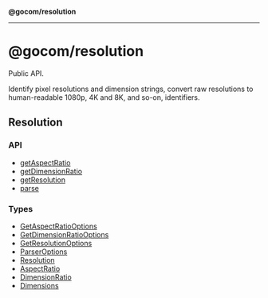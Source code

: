 **@gocom/resolution**

***

# @gocom/resolution

Public API.

Identify pixel resolutions and dimension strings, convert raw resolutions to human-readable
1080p, 4K and 8K, and so-on, identifiers.

## Resolution

### API

- [getAspectRatio](functions/getAspectRatio.md)
- [getDimensionRatio](functions/getDimensionRatio.md)
- [getResolution](functions/getResolution.md)
- [parse](functions/parse.md)

### Types

- [GetAspectRatioOptions](interfaces/GetAspectRatioOptions.md)
- [GetDimensionRatioOptions](interfaces/GetDimensionRatioOptions.md)
- [GetResolutionOptions](interfaces/GetResolutionOptions.md)
- [ParserOptions](interfaces/ParserOptions.md)
- [Resolution](interfaces/Resolution.md)
- [AspectRatio](type-aliases/AspectRatio.md)
- [DimensionRatio](type-aliases/DimensionRatio.md)
- [Dimensions](type-aliases/Dimensions.md)
